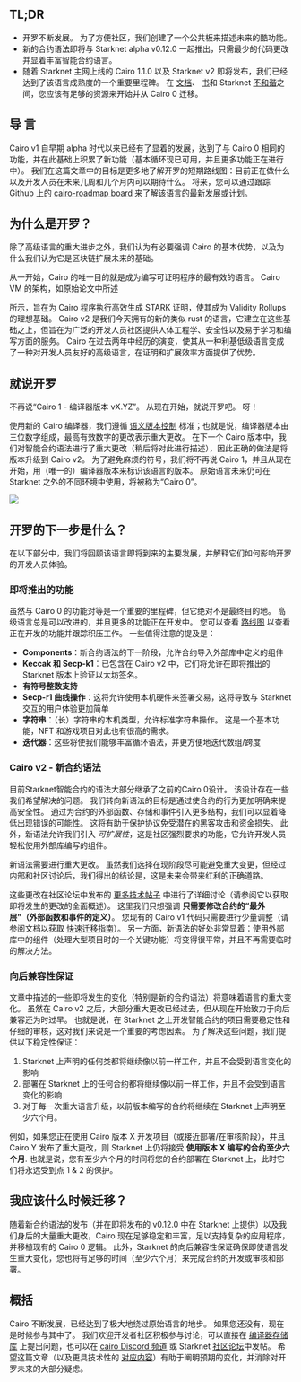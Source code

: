 ## TL;DR

* 开罗不断发展。 为了方便社区，我们创建了一个公共板来描述未来的酷功能。
* 新的合约语法即将与 Starknet alpha v0.12.0 一起推出，只需最少的代码更改并显着丰富智能合约语言。
* 随着 Starknet 主网上线的 Cairo 1.1.0 以及 Starknet v2 即将发布，我们已经达到了该语言成熟度的一个重要里程碑。 在 [文档](https://cairo-lang.org/docs/v1.0/)、 [书](https://cairo-book.github.io/title-page.html)和 Starknet [不和谐](https://discord.gg/qypnmzkhbc)之间，您应该有足够的资源来开始并从 Cairo 0 迁移。



## 导 言

Cairo v1 自早期 alpha 时代以来已经有了显着的发展，达到了与 Cairo 0 相同的功能，并在此基础上积累了新功能（基本循环现已可用，并且更多功能正在进行中）。 我们在这篇文章中的目标是更多地了解开罗的短期路线图：目前正在做什么以及开发人员在未来几周和几个月内可以期待什么。 将来，您可以通过跟踪 Github 上的 [cairo-roadmap board](https://github.com/orgs/starkware-libs/projects/1/views/1) 来了解该语言的最新发展或计划。



## 为什么是开罗？

除了高级语言的重大进步之外，我们认为有必要强调 Cairo 的基本优势，以及为什么我们认为它是区块链扩展未来的基础。 

从一开始，Cairo 的唯一目的就是成为编写可证明程序的最有效的语言。 Cairo VM 的架构，如原始论文</a>中所述

所示，旨在为 Cairo 程序执行高效生成 STARK 证明，使其成为 Validity Rollups 的理想基础。 Cairo v2 是我们今天拥有的新的类似 rust 的语言，它建立在这些基础之上，但旨在为广泛的开发人员社区提供人体工程学、安全性以及易于学习和编写方面的服务。 Cairo 在过去两年中经历的演变，使其从一种利基低级语言变成了一种对开发人员友好的高级语言，在证明和扩展效率方面提供了优势。</p> 



## 就说开罗

不再说“Cairo 1 - 编译器版本 vX.YZ”。 从现在开始，就说开罗吧。 呀！ 

使用新的 Cairo 编译器，我们遵循 [语义版本控制](https://semver.org/) 标准；也就是说，编译器版本由三位数字组成，最高有效数字的更改表示重大更改。 在下一个 Cairo 版本中，我们对智能合约语法进行了重大更改（稍后将对此进行描述），因此正确的做法是将版本升级到 Cairo v2。 为了避免麻烦的符号，我们将不再说 Cairo 1，并且从现在开始，用（唯一的）编译器版本来标识该语言的版本。 原始语言未来仍可在 Starknet 之外的不同环境中使用，将被称为“Cairo 0”。

![](/assets/screenshot-2023-06-29-at-17.04.49.png)



## 开罗的下一步是什么？

在以下部分中，我们将回顾该语言即将到来的主要发展，并解释它们如何影响开罗的开发人员体验。



### 即将推出的功能

虽然与 Cairo 0 的功能对等是一个重要的里程碑，但它绝对不是最终目的地。 高级语言总是可以改进的，并且更多的功能正在开发中。 您可以查看 [路线图](https://github.com/orgs/starkware-libs/projects/1/views/1) 以查看正在开发的功能并跟踪积压工作。 一些值得注意的提及是：

* **Components**：新合约语法的下一阶段，允许合约导入外部库中定义的组件
* **Keccak 和 Secp-k1**：已包含在 Cairo v2 中，它们将允许在即将推出的 Starknet 版本上验证以太坊签名。
* **有符号整数支持**
* **Secp-r1 曲线操作**：这将允许使用本机硬件来签署交易，这将导致与 Starknet 交互的用户体验更加简单
* **字符串**：（长）字符串的本机类型，允许标准字符串操作。 这是一个基本功能，NFT 和游戏项目对此也有很高的需求。
* **迭代器**：这些将使我们能够丰富循环语法，并更方便地迭代数组/跨度





### Cairo v2 - 新合约语法

目前Starknet智能合约的语法大部分继承了之前的Cairo 0设计。 该设计存在一些我们希望解决的问题。 我们转向新语法的目标是通过使合约的行为更加明确来提高安全性。 通过为合约的外部函数、存储和事件引入更多结构，我们可以显着降低出现错误的可能性。 这将有助于保护协议免受潜在的黑客攻击和资金损失。 此外，新语法允许我们引入 *可扩展性*，这是社区强烈要求的功能，它允许开发人员轻松使用外部库编写的组件。

新语法需要进行重大更改。 虽然我们选择在现阶段尽可能避免重大变更，但经过内部和社区讨论后，我们得出的结论是，这是未来会带来红利的正确道路。

这些更改在社区论坛中发布的 [更多技术帖子](https://community.starknet.io/t/cairo-1-contract-syntax-is-evolving/94794/20) 中进行了详细讨论（请参阅它以获取即将发生的更改的全面概述）。 这里我们只想强调 **只需要修改合约的“最外层”（外部函数和事件的定义）**。 您现有的 Cairo v1 代码只需要进行少量调整（请参阅文档以获取 [快速迁移指南](https://docs.starknet.io/documentation/architecture_and_concepts/Cairo_on_Starknet/contract-syntax/)）。 另一方面，新语法的好处非常显着：使用外部库中的组件（处理大型项目时的一个关键功能）将变得很平常，并且不再需要临时的解决方法。



### 向后兼容性保证

文章中描述的一些即将发生的变化（特别是新的合约语法）将意味着语言的重大变化。 虽然在 Cairo v2 之后，大部分重大更改已经过去，但从现在开始致力于向后兼容还为时过早。 也就是说，在 Starknet 之上开发智能合约的项目需要稳定性和仔细的审核，这对我们来说是一个重要的考虑因素。 为了解决这些问题，我们提供以下稳定性保证：

1. Starknet 上声明的任何类都将继续像以前一样工作，并且不会受到语言变化的影响
2. 部署在 Starknet 上的任何合约都将继续像以前一样工作，并且不会受到语言变化的影响
3. 对于每一次重大语言升级，以前版本编写的合约将继续在 Starknet 上声明至少六个月。

例如，如果您正在使用 Cairo 版本 X 开发项目（或接近部署/在审核阶段），并且 Cairo Y 发布了重大更改，则 Starknet 上仍将接受 **使用版本 X 编写的合约至少六个月**. 也就是说，您有至少六个月的时间将您的合约部署在 Starknet 上，此时它们将永远受到点 1 & 2 的保护。



## 我应该什么时候迁移？

随着新合约语法的发布（并在即将发布的 v0.12.0 中在 Starknet 上提供）以及我们身后的大量重大更改，Cairo 现在足够稳定和丰富，足以支持复杂的应用程序，并移植现有的 Cairo 0 逻辑。 此外，Starknet 的向后兼容性保证确保即使语言发生重大变化，您也将有足够的时间（至少六个月）来完成合约的开发或审核和部署。



## 概括

Cairo 不断发展，已经达到了极大地绕过原始语言的地步。 如果您还没有，现在是时候参与其中了。 我们欢迎开发者社区积极参与讨论，可以直接在 [编译器存储库](https://github.com/starkware-libs/cairo) 上提出问题，也可以在 [cairo Discord 频道](https://discord.gg/qypnmzkhbc) 或 Starknet [社区论坛](https://community.starknet.io/latest)中发帖。 希望这篇文章（以及更具技术性的 [对应内容](https://docs.google.com/document/d/1qemNmIWYuYyVg0f9J_SO6SqGQVDPOBVt10wXH0rrT_U/edit#)）有助于阐明预期的变化，并消除对开罗未来的大部分疑虑。